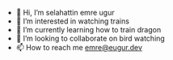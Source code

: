 - 👋 Hi, I’m selahattin emre ugur
- 👀 I’m interested in watching trains
- 🌱 I’m currently learning how to train dragon
- 💞️ I’m looking to collaborate on bird watching
- 📫 How to reach me emre@eugur.dev

<!---
emreugur35/emreugur35 is a ✨ special ✨ repository because its `README.md` (this file) appears on your GitHub profile.
You can click the Preview link to take a look at your changes.
--->
